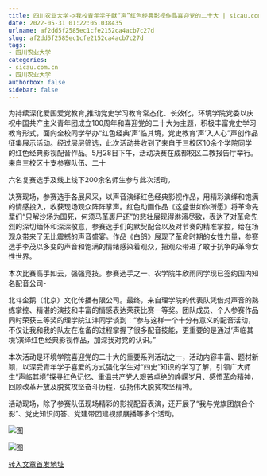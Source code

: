 ```yaml
---
title: 四川农业大学->我校青年学子献“声”红色经典影视作品喜迎党的二十大 | sicau.com.cn
date: 2022-05-31 01:22:05.038435
urlname: af2dd5f2585ec1cfe2152ca4acb7c27d
slug: af2dd5f2585ec1cfe2152ca4acb7c27d
tags: 
- 四川农业大学
categories:
- sicau.com.cn
- 四川农业大学
authorbox: false
sidebar: false
---
```

为持续深化爱国爱党教育,推动党史学习教育常态化、长效化，环境学院党委以庆祝中国共产主义青年团成立100周年和喜迎党的二十大为主题，积极丰富党史学习教育形式，面向全校同学举办“红色经典‘声’临其境，党史教育‘声’入人心”声创作品征集展示活动。经过层层筛选，此次活动共收到了来自于三校区10余个学院同学的红色经典影视配音作品。5月28日下午，活动决赛在成都校区二教报告厅举行。来自三校区十支参赛队伍、二十
<!--more-->
六名复赛选手及线上线下200余名师生参与此次活动。  

决赛现场，参赛选手各展风采，以声音演绎红色经典影视作品，用精彩演绎和饱满的情感投入，收获现场观众阵阵掌声。红色动画作品《这盛世如你所愿》将革命先辈们“只解沙场为国死，何须马革裹尸还”的悲壮展现得淋漓尽致，表达了对革命先烈的深切缅怀和深深敬意，参赛选手们的默契配合以及对节奏的精准掌控，给在场观众带来了无比震撼的声音盛宴。作品《白鸽》展现了革命时期的女性力量，参赛选手李茂以多变的声音和饱满的情绪感染着观众，把观众带进了敢于抗争的革命女性世界。

本次比赛高手如云，强强竞技。参赛选手之一、农学院牛欣雨同学现已签约国内知名配音公司-

北斗企鹅（北京）文化传播有限公司。最终，来自理学院的代表队凭借对声音的熟练掌控、精湛的演技和丰富的情感表达荣获比赛一等奖。团队成员、个人参赛作品同时荣获三等奖的理学院江沣同学谈到：“参与这样一个十分有意义的配音活动，不仅让我和我的队友在准备的过程掌握了很多配音技能，更重要的是通过‘声临其境’演绎红色经典影视作品，加深我对党的认识。”

本次活动是环境学院喜迎党的二十大的重要系列活动之一，活动内容丰富、题材新颖，以深受青年学子喜爱的方式强化学生对“四史”知识的学习了解，引领广大师生“声临其境”探寻红色记忆、重温共产党人艰苦卓绝的峥嵘岁月、感悟革命精神，回顾改革开放及脱贫攻坚奋斗历程，弘扬伟大脱贫攻坚精神。

活动现场，除了参赛队伍现场精彩的影视配音表演，还开展了“我与党旗团旗合个影”、党史知识问答、党建带团建视频展播等多个活动。

![图](https://news.sicau.edu.cn/__local/4/A6/C4/FE8EDD0EA763F476D2A82761F0E_8FAFDB14_152B0.jpg)

![图](https://news.sicau.edu.cn/__local/B/E4/36/F42EC914EF44CD822F1E9E4C8ED_5A892240_12B06.jpg)

[转入文章首发地址](https://news.sicau.edu.cn/info/1078/68043.htm)